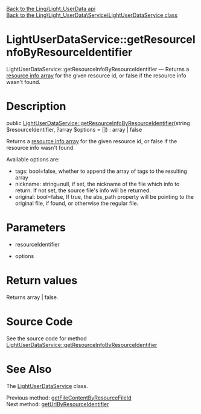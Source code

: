 [Back to the Ling/Light_UserData api](https://github.com/lingtalfi/Light_UserData/blob/master/doc/api/Ling/Light_UserData.md)<br>
[Back to the Ling\Light_UserData\Service\LightUserDataService class](https://github.com/lingtalfi/Light_UserData/blob/master/doc/api/Ling/Light_UserData/Service/LightUserDataService.md)


LightUserDataService::getResourceInfoByResourceIdentifier
================



LightUserDataService::getResourceInfoByResourceIdentifier — Returns a [resource info array](https://github.com/lingtalfi/Light_UserData/blob/master/doc/pages/conception-notes.md#the-resource-info-array) for the given resource id, or false if the resource info wasn't found.




Description
================


public [LightUserDataService::getResourceInfoByResourceIdentifier](https://github.com/lingtalfi/Light_UserData/blob/master/doc/api/Ling/Light_UserData/Service/LightUserDataService/getResourceInfoByResourceIdentifier.md)(string $resourceIdentifier, ?array $options = []) : array | false




Returns a [resource info array](https://github.com/lingtalfi/Light_UserData/blob/master/doc/pages/conception-notes.md#the-resource-info-array) for the given resource id, or false if the resource info wasn't found.

Available options are:
- tags: bool=false, whether to append the array of tags to the resulting array
- nickname: string=null, if set, the nickname of the file which info to return.
     If not set, the source file's info will be returned.
- original: bool=false, If true, the abs_path property will be pointing to the original file, if found, or otherwise
     the regular file.




Parameters
================


- resourceIdentifier

    

- options

    


Return values
================

Returns array | false.








Source Code
===========
See the source code for method [LightUserDataService::getResourceInfoByResourceIdentifier](https://github.com/lingtalfi/Light_UserData/blob/master/Service/LightUserDataService.php#L662-L714)


See Also
================

The [LightUserDataService](https://github.com/lingtalfi/Light_UserData/blob/master/doc/api/Ling/Light_UserData/Service/LightUserDataService.md) class.

Previous method: [getFileContentByResourceFileId](https://github.com/lingtalfi/Light_UserData/blob/master/doc/api/Ling/Light_UserData/Service/LightUserDataService/getFileContentByResourceFileId.md)<br>Next method: [getUrlByResourceIdentifier](https://github.com/lingtalfi/Light_UserData/blob/master/doc/api/Ling/Light_UserData/Service/LightUserDataService/getUrlByResourceIdentifier.md)<br>

